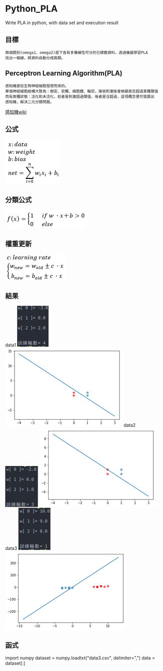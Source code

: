 # Python_PLA
Write PLA in python, with data set and execution result

## 目標
    兩個類別(omega1、omega2)底下各有多筆線性可分的已標籤資料，透過機器學習PLA
    找出一條線，將資料自動分成兩類。

## Perceptron Learning Algorithm(PLA)
    感知機是從生物神經細胞發想而來的。
    單個神經細胞結構大致為：樹突、突觸、細胞體、軸突，接收刺激後會根據是否超過某種閾值
    而有兩種狀態：活化和未活化，前者是刺激超過閾值，後者是沒超過，這項概念便可發展出
    感知機，解決二元分類問題。
[感知機wiki](https://zh.wikipedia.org/wiki/%E6%84%9F%E7%9F%A5%E5%99%A8)

## 公式
![image](https://github.com/leodflag/Python_PLA/blob/master/function.png)

## 分類公式
![image](https://github.com/leodflag/Python_PLA/blob/master/classification%20function.png)

## 權重更新
![image](https://github.com/leodflag/Python_PLA/blob/master/update%20weight.png)

## 結果
data1 
![image](https://github.com/leodflag/Python_PLA/blob/master/data1_result.png)
![image](https://github.com/leodflag/Python_PLA/blob/master/data1.png)
data2
![image](https://github.com/leodflag/Python_PLA/blob/master/data2_result.png)
![image](https://github.com/leodflag/Python_PLA/blob/master/data2.png)
data3
![image](https://github.com/leodflag/Python_PLA/blob/master/data3_result.png)
![image](https://github.com/leodflag/Python_PLA/blob/master/data3.png)

## 函式
import numpy
dataset = numpy.loadtxt("data3.csv", delimiter=",")
data = dataset[:]

